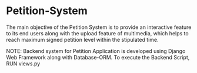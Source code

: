 # Petition-System
The main objective of the Petition System is to provide an interactive feature to its end
users along with the upload feature of multimedia, which helps to reach maximum signed petition level within the stipulated time.

NOTE:
Backend system for Petition Application is developed using Django Web Framework along with Database-ORM.
To execute the Backend Script, RUN views.py
